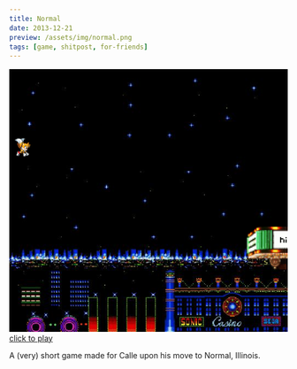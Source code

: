 ```yaml
---
title: Normal
date: 2013-12-21
preview: /assets/img/normal.png
tags: [game, shitpost, for-friends]
---
```

<p><a href="/works/normal"><img class="thumbnail" src="/assets/img/normal.png" /> click to play</a></p>

<p>A (very) short game made for Calle upon his move to Normal, Illinois.</p>


  
